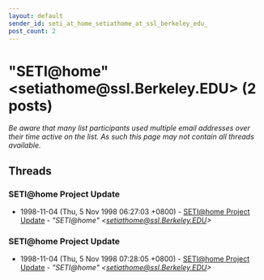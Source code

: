 ```yaml
---
layout: default
sender_id: seti_at_home_setiathome_at_ssl_berkeley_edu_
post_count: 2
---
```


# "SETI<span>@</span>home" <setiathome<span>@</span>ssl.Berkeley.EDU> (2 posts)

_Be aware that many list participants used multiple email addresses over their time active on the list. As such this page may not contain all threads available._

## Threads

### SETI@home Project Update
+ 1998-11-04 (Thu, 5 Nov 1998 06:27:03 +0800) - [SETI@home Project Update](/archive/1998/11/eecc1b18bb2e45b22c765d62adf3fa82140800cb030d60703f6ece706e4cbd65) - _"SETI@home" \<setiathome@ssl.Berkeley.EDU\>_

### SETI@home Project Update
+ 1998-11-04 (Thu, 5 Nov 1998 07:28:05 +0800) - [SETI@home Project Update](/archive/1998/11/709ea2e8054bb85fefabe55522ea9bb7d06ece33e43ff9320e51ac6c27b33fc7) - _"SETI@home" \<setiathome@ssl.Berkeley.EDU\>_

